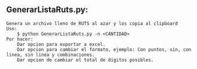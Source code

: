 ## GenerarListaRuts.py: ##
	Genera un archivo lleno de RUTS al azar y los copia al clipboard
	Uso:
		$ python GenerarListaRuts.py -n <CANTIDAD>
	Por hacer: 
		Dar opcion para exportar a excel.
		Dar opcion para cambiar el formato, ejemplo: Con puntos, sin, con linea, sin linea y combinaciones.
		Dar opcion de cambiar el total de digitos posibles.
